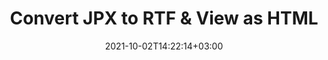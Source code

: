 ---
############################# Static ############################
layout: "autogen"
date: 2021-10-02T14:22:14+03:00
draft: false
path: "total/net/conversion/jpx-to-rtf/"

############################# Head ############################
head_title: "Convert JPX to RTF in C# VB.NET & View as HTML"
head_description: "Code example to convert JPX to RTF and 100+ other file formats in .NET (C#, VB.NET, ASP.NET & .NET Core) applications. Display the Converted RTF document as HTML viewer."

############################# Header ############################
title: "Convert JPX to RTF & View as HTML"
description: "Programmatically convert JPX to RTF in .NET applications using flexible options to customize the resultant document. Convert the complete document or specific pages based on page numbers or selective page ranges using the .NET document conversion library."

############################# SubMenu ############################
submenu:
    enable: false

############################# Content ############################
content:
    enable: true
    block:
    - title_left: "JPX to RTF Conversion in C# .NET"
      content_left: |
          JPX to RTF file conversion using C#. Add watermark and view the converted document as HTML without using any external software.

          -   Create **Converter** object to convert JPX document
          -   Set the convert options for RTF format
          -   Call **Convert** method of **Converter** class instance for conversion to RTF
          -   Set options for HTML viewer
          -   Create **Viewer** object to view converted RTF as HTML
          
      title_right: "Convert Whole Document or Specific Pages"
      content_right: |
          You require `GroupDocs.Conversion` & `GroupDocs.Viewer` namespaces to convert between a wide range of popular document types such as PDF, Microsoft Word, Excel, PowerPoint, Project, Outlook, HTML, diagrams and image file formats. Explore other [.NET APIs for Office documents](https://products.conholdate.com/total/net/) as offered by Conholdate.Total.
          
          Get the respective assembly files from the [downloads](https://downloads.conholdate.com/total/net) or fetch the whole package from [Nuget](https://www.nuget.org/packages/Conholdate.Total/) to add 'Conholdate.Total` directly in your workspace.
          
      code: |
          ```cs {linenos=false}
          // Convert JPX to RTF using GroupDocs.Conversion API
          // Create Converter object to convert JPX document
          using (Converter converter = new Converter("input.jpx"))
          {
              // set the convert options for RTF format
              var convertOptions = converter.GetPossibleConversions()["rtf"].ConvertOptions;

              // convert to RTF format
              converter.Convert("output.rtf", convertOptions);
          }

          // Set options for HTML viewer
          HtmlViewOptions viewOptions = HtmlViewOptions.ForEmbeddedResources("output{0}.html");

          // Create Viewer object to view converted RTF as HTML
          using (Viewer viewer = new Viewer("output.rtf"))
          {
              viewer.View(viewOptions);
          }
          ```
    - title_left: "Add Watermark to Converted RTF in C#"
      content_left: |
          Accurately convert documents (JPX to RTF) exactly as the original file and apply text or image watermarks to the converted document pages using C# .NET.

          -   Create **Converter** object to convert JPX document
          -   Create new instance of **WatermarkOptions** class
          -   Specify watermark properties (color, width, text, image etc)
          -   Instantiate the proper **ConvertOptions** class
          -   Set **Watermark** property of the **ConvertOptions** instance
          -   Call **Convert** method of **Converter** class instance for conversion to RTF
        
      title_right: "Source Document Information Extraction"
      content_right: |
          The documents information extraction feature not only allows getting the basic information about the source document file but it also supports extracting some valuable file-format specific information such as project start and end dates of a Microsoft Project file, any printing restrictions on a PDF document, list of folders enclosed in an Outlook data file etc. 

          Convert popular document file formats on different operating systems such as Windows, Linux or macOS while using platforms such as Windows Azure, Mono and Xamarin.
          
      code: |
          ```cs {linenos=false}
          // Create Converter object to convert JPX document
          using (Converter converter = new Converter("input.jpx"))
          {
              // Create new instance of WatermarkOptions class
              WatermarkOptions watermark = new WatermarkOptions
              {
                  Text = "Sample watermark",
                  Color = Color.Red,
                  Width = 100,
                  Height = 100,
                  Background = true
              };

              // Instantiate the proper ConvertOptions class
              PdfConvertOptions options = new PdfConvertOptions
              {
                  Watermark = watermark
              };

              // convert to RTF format
              converter.Convert("output.rtf", options);
          }
          ```
############################# About Formats ############################
about_formats:
    enable: false
############################# More Formats ############################
more_formats:
    enable: true
    auto: false
    other_out_formats: PDF DOCX DOT DOTX DOTM TXT RTF HTML MHTML XLS XLSX XLSM XLT XLTX XLTM CSV DIF PPT PPTX PPS PPSX POT POTX POTM ODT OTT OTP ODP ODS EMZ WMZ SVGZ TEX DCM WMF BMP PNG GIF JPEG TIFF
############################# Back to top ###############################
back_to_top:
  enable: true
---